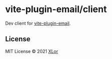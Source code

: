 # vite-plugin-email/client

Dev client for [vite-plugin-email](https://github.com/yjl9903/vite-plugin-email).

## License

MIT License © 2021 [XLor](https://github.com/yjl9903)
